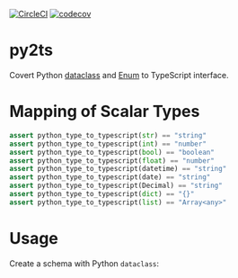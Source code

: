[![CircleCI](https://circleci.com/gh/conanfanli/py2ts.svg?style=svg)](https://circleci.com/gh/conanfanli/py2ts)
[![codecov](https://codecov.io/gh/conanfanli/py2ts/branch/master/graph/badge.svg)](https://codecov.io/gh/conanfanli/py2ts)

# py2ts
Covert Python [dataclass](https://docs.python.org/3/library/dataclasses.html) and [Enum](https://docs.python.org/3/library/enum.html) to TypeScript interface.

# Mapping of Scalar Types
```python
assert python_type_to_typescript(str) == "string"
assert python_type_to_typescript(int) == "number"
assert python_type_to_typescript(bool) == "boolean"
assert python_type_to_typescript(float) == "number"
assert python_type_to_typescript(datetime) == "string"
assert python_type_to_typescript(date) == "string"
assert python_type_to_typescript(Decimal) == "string"
assert python_type_to_typescript(dict) == "{}"
assert python_type_to_typescript(list) == "Array<any>"
```

# Usage
Create a schema with Python `dataclass`:

```python
```

